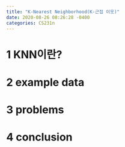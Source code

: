```yaml
---
title: "K-Nearest Neighborhood(K-근접 이웃)"
date: 2020-08-26 08:26:28 -0400
categories: CS231n
---
```


# 1 KNN이란?

# 2 example data

# 3 problems

# 4 conclusion
